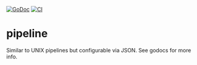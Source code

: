 [![GoDoc](https://godoc.org/github.com/jensneuse/pipeline?status.svg)](https://godoc.org/github.com/jensneuse/pipeline)
[![CI](https://github.com/jensneuse/pipeline/workflows/ci/badge.svg)](https://github.com/jensneuse/pipeline/workflows/ci/badge.svg)
# pipeline

Similar to UNIX pipelines but configurable via JSON.
See godocs for more info.